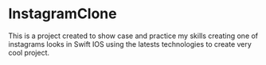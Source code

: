 # InstagramClone
This is a project created to show case and practice my skills creating one of instagrams looks in Swift IOS using the latests technologies  to create very cool project.
